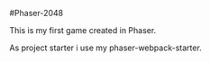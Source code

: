 #Phaser-2048

This is my first game created in Phaser.

As project starter i use my phaser-webpack-starter.